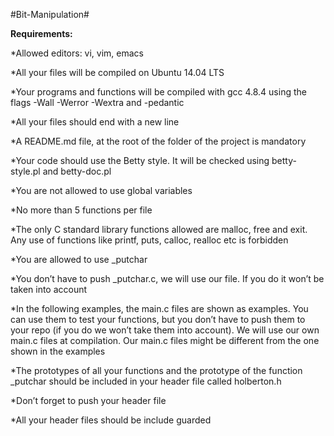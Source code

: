 #Bit-Manipulation#

**Requirements:**

*Allowed editors: vi, vim, emacs

*All your files will be compiled on Ubuntu 14.04 LTS

*Your programs and functions will be compiled with gcc 4.8.4 using the flags -Wall -Werror -Wextra and -pedantic

*All your files should end with a new line

*A README.md file, at the root of the folder of the project is mandatory

*Your code should use the Betty style. It will be checked using betty-style.pl and betty-doc.pl

*You are not allowed to use global variables

*No more than 5 functions per file

*The only C standard library functions allowed are malloc, free and exit. Any use of functions like printf, puts, calloc, realloc etc is forbidden

*You are allowed to use _putchar

*You don’t have to push _putchar.c, we will use our file. If you do it won’t be taken into account

*In the following examples, the main.c files are shown as examples. You can use them to test your functions, but you don’t have to push them to your repo (if you do we won’t take them into account). We will use our own main.c files at compilation. Our main.c files might be different from the one shown in the examples

*The prototypes of all your functions and the prototype of the function _putchar should be included in your header file called holberton.h

*Don’t forget to push your header file

*All your header files should be include guarded